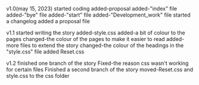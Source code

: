 v1.0(may 15, 2023)
started coding
added-proposal
added-"index" file
added-"bye" file
added-"start" file
added-"Development_work" file
started a changelog
added a proposal file

v1.1
started writing the story
added-style.css
added-a bit of colour to the pages
changed-the colour of the pages to make it easier to read
added-more files to extend the story
changed-the colour of the headings in the "style.css" file
added Reset.css

v1.2
finished one branch of the story
Fixed-the reason css wasn't working for certain files
Finished a second branch of the story
moved-Reset.css and style.css to the css folder